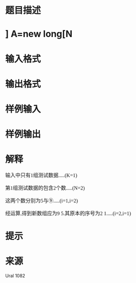 

# 题目描述



# ] A=new long[N



# 输入格式



# 输出格式



# 样例输入



# 样例输出



# 解释


<p style="font-family:serif;font-size:16px;">
输入中只有1组测试数据.....(K=1)
</p>
<p style="font-family:serif;font-size:16px;">
第1组测试数据的包含2个数.....(N=2)
</p>
<p style="font-family:serif;font-size:16px;">
这两个数分别为5与⑨.....(i=1,i=2)
</p>
<p style="font-family:serif;font-size:16px;">
经运算,得到新数组应为9 5.其原本的序号为2 1.....(i=2,i=1)
</p>

# 提示



# 来源


<p>
Ural 1082
</p>
